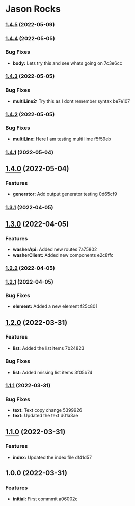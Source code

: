 # Jason Rocks
### [1.4.5](https://github.com/xjdesigns/semver_test/compare/v1.4.4...v1.4.5) (2022-05-09)

### [1.4.4](///compare/v1.4.3...v1.4.4) (2022-05-05)


### Bug Fixes

* **body:** Lets try this and see whats going on 7c3e6cc

### [1.4.3](///compare/v1.4.2...v1.4.3) (2022-05-05)


### Bug Fixes

* **multiLine2:** Try this as I dont remember syntax be7e107

### [1.4.2](///compare/v1.4.1...v1.4.2) (2022-05-05)


### Bug Fixes

* **multiLine:** Here I am testing multi lime f5f59eb

### [1.4.1](///compare/v1.4.0...v1.4.1) (2022-05-04)

## [1.4.0](///compare/v1.3.1...v1.4.0) (2022-05-04)


### Features

* **generator:** Add output generator testing 0d65cf9

### [1.3.1](///compare/v1.3.0...v1.3.1) (2022-04-05)

## [1.3.0](///compare/v1.2.2...v1.3.0) (2022-04-05)


### Features

* **washerApi:** Added new routes 7a75802
* **washerClient:** Added new components e2c8ffc

### [1.2.2](///compare/v1.2.1...v1.2.2) (2022-04-05)

### [1.2.1](///compare/v1.2.0...v1.2.1) (2022-04-05)


### Bug Fixes

* **element:** Added a new element f25c801

## [1.2.0](///compare/v1.1.1...v1.2.0) (2022-03-31)


### Features

* **list:** Added the list items 7b24823


### Bug Fixes

* **list:** Added missing list items 3f05b74

### [1.1.1](///compare/v1.1.0...v1.1.1) (2022-03-31)


### Bug Fixes

* **text:** Text copy change 5399926
* **text:** Updated the text d01a3ae

## [1.1.0](///compare/v1.0.0...v1.1.0) (2022-03-31)


### Features

* **index:** Updated the index file df41d57

## 1.0.0 (2022-03-31)


### Features

* **initial:** First commmit a06002c
